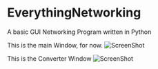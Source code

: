 # EverythingNetworking
A basic GUI Networking Program written in Python

This is the main Window, for now.
![ScreenShot](https://cloud.githubusercontent.com/assets/16661289/24841883/7212ec54-1d43-11e7-92cd-9c34e18612a0.JPG)

This is the Converter Window
![ScreenShot](https://cloud.githubusercontent.com/assets/16661289/24841953/8d64db60-1d44-11e7-9977-5961f8c8baea.JPG)
